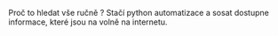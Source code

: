 Proč to hledat vše ručně ? Stačí python automatizace a sosat dostupne informace, které jsou na volně na internetu.
